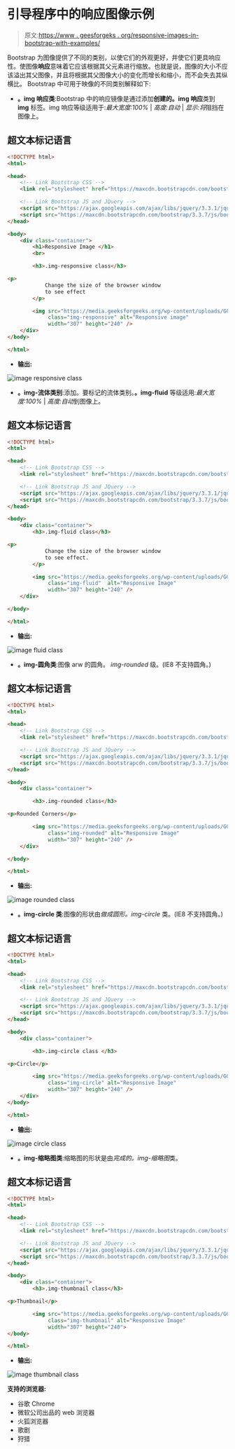 # 引导程序中的响应图像示例

> 原文:[https://www . geesforgeks . org/responsive-images-in-bootstrap-with-examples/](https://www.geeksforgeeks.org/responsive-images-in-bootstrap-with-examples/)

Bootstrap 为图像提供了不同的类别，以使它们的外观更好，并使它们更具响应性。使图像**响应**意味着它应该根据其父元素进行缩放。也就是说，图像的大小不应该溢出其父图像，并且将根据其父图像大小的变化而增长和缩小，而不会失去其纵横比。
Bootstrap 中可用于映像的不同类别解释如下:

*   **。img 响应类**:Bootstrap 中的响应镜像是通过添加**创建的。img 响应**类到 **img** 标签。img 响应等级适用于:*最大宽度:100%* | *高度:自动* | *显示:将*阻挡在图像上。

## 超文本标记语言

```html
<!DOCTYPE html>
<html>

<head>
    <!-- Link Bootstrap CSS -->
    <link rel="stylesheet" href="https://maxcdn.bootstrapcdn.com/bootstrap/3.3.7/css/bootstrap.min.css">

    <!-- Link Bootstrap JS and JQuery -->
    <script src="https://ajax.googleapis.com/ajax/libs/jquery/3.3.1/jquery.min.js"></script>
    <script src="https://maxcdn.bootstrapcdn.com/bootstrap/3.3.7/js/bootstrap.min.js"></script>
</head>

<body>
    <div class="container">
        <h1>Responsive Image </h1>
        <br>

        <h3>.img-responsive class</h3>

<p>
            Change the size of the browser window
            to see effect
        </p>

        <img src="https://media.geeksforgeeks.org/wp-content/uploads/GG-2.png"
             class="img-responsive" alt="Responsive image"
             width="307" height="240" />
    </div>
</body>

</html>
```

*   **输出:**

![image responsive class](img/e1675ffb46acd761b5a449f6f86d2e31.png)

*   **。img-流体类别**:添加。要标记的流体类别。**。img-fluid** 等级适用:*最大宽度:100%* | *高度:自动*到图像上。

## 超文本标记语言

```html
<!DOCTYPE html>
<html>

<head>
    <!-- Link Bootstrap CSS -->
    <link rel="stylesheet" href="https://maxcdn.bootstrapcdn.com/bootstrap/3.3.7/css/bootstrap.min.css">

    <!-- Link Bootstrap JS and JQuery -->
    <script src="https://ajax.googleapis.com/ajax/libs/jquery/3.3.1/jquery.min.js"></script>
    <script src="https://maxcdn.bootstrapcdn.com/bootstrap/3.3.7/js/bootstrap.min.js"></script>
</head>

<body>
    <div class="container">
        <h3>.img-fluid class</h3>

<p>
            Change the size of the browser window
            to see effect.
        </p>

        <img src="https://media.geeksforgeeks.org/wp-content/uploads/GG-2.png"
             class="img-fluid"  alt="Responsive Image"
             width="307" height="240" />
    </div>

</body>

</html>
```

*   **输出:**

![image fluid class](img/9214cbb99b361aa47107f6d067bc312a.png)

*   **。img-圆角类**:图像 arw 的圆角。 *img-rounded* 级。(IE8 不支持圆角。)

## 超文本标记语言

```html
<!DOCTYPE html>
<html>

<head>
    <!-- Link Bootstrap CSS -->
    <link rel="stylesheet" href="https://maxcdn.bootstrapcdn.com/bootstrap/3.3.7/css/bootstrap.min.css">

    <!-- Link Bootstrap JS and JQuery -->
    <script src="https://ajax.googleapis.com/ajax/libs/jquery/3.3.1/jquery.min.js"></script>
    <script src="https://maxcdn.bootstrapcdn.com/bootstrap/3.3.7/js/bootstrap.min.js"></script>
</head>

<body>
    <div class="container">

        <h3>.img-rounded class</h3>

<p>Rounded Corners</p>

        <img src="https://media.geeksforgeeks.org/wp-content/uploads/GG-2.png"
             class="img-rounded" alt="Responsive Image"
             width="307" height="240" />
    </div>

</body>

</html>
```

*   **输出:**

![image rounded class](img/7ffadcdbf821267859b8c5aefa88461d.png)

*   **。img-circle 类**:图像的形状由*做成圆形。img-circle* 类。(IE8 不支持圆角。)

## 超文本标记语言

```html
<!DOCTYPE html>
<html>

<head>
    <!-- Link Bootstrap CSS -->
    <link rel="stylesheet" href="https://maxcdn.bootstrapcdn.com/bootstrap/3.3.7/css/bootstrap.min.css">

    <!-- Link Bootstrap JS and JQuery -->
    <script src="https://ajax.googleapis.com/ajax/libs/jquery/3.3.1/jquery.min.js"></script>
    <script src="https://maxcdn.bootstrapcdn.com/bootstrap/3.3.7/js/bootstrap.min.js"></script>
</head>

<body>
    <div class="container">

        <h3>.img-circle class </h3>

<p>Circle</p>

        <img src="https://media.geeksforgeeks.org/wp-content/uploads/GG-2.png"
             class="img-circle" alt="Responsive Image"
             width="307" height="240" />
    </div>
</body>

</html>
```

*   **输出:**

![image circle class](img/8c9f4a6f2a81a9e779129087895161e2.png)

*   **。img-缩略图类**:缩略图的形状是由*完成的。img-缩略图*类。

## 超文本标记语言

```html
<!DOCTYPE html>
<html>

<head>
    <!-- Link Bootstrap CSS -->
    <link rel="stylesheet" href="https://maxcdn.bootstrapcdn.com/bootstrap/3.3.7/css/bootstrap.min.css">

    <!-- Link Bootstrap JS and JQuery -->
    <script src="https://ajax.googleapis.com/ajax/libs/jquery/3.3.1/jquery.min.js"></script>
    <script src="https://maxcdn.bootstrapcdn.com/bootstrap/3.3.7/js/bootstrap.min.js"></script>
</head>

<body>
    <div class="container">
        <h3>.img-thumbnail class</h3>

<p>Thumbnail</p>

        <img src="https://media.geeksforgeeks.org/wp-content/uploads/GG-2.png"
             class="img-thumbnail" alt="Responsive Image"
             width="307" height="240">
</body>

</html>
```

*   **输出:**

![image thumbnail class](img/3aa499e1994e620c49e2d61b907987e5.png)

**支持的浏览器:**

*   谷歌 Chrome
*   微软公司出品的 web 浏览器
*   火狐浏览器
*   歌剧
*   狩猎